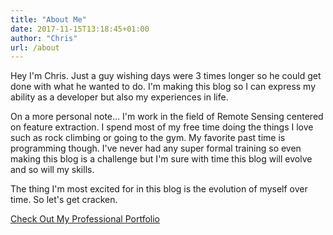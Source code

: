 ```yaml
---
title: "About Me"
date: 2017-11-15T13:18:45+01:00
author: "Chris"
url: /about
---
```

Hey I'm Chris. Just a guy wishing days were 3 times longer so he could get done
with what he wanted to do. I'm making this blog so I can express my ability as a
 developer but also my experiences in life. 

On a more personal note...
I'm work in the field of Remote Sensing centered on feature extraction. I spend
most of my free time doing the things I love such as rock climbing or going to
the gym. My favorite past time is programming though. I've never had any super
formal training so even making this blog is a challenge but I'm sure with time
this blog will evolve and so will my skills.


The thing I'm most excited for in this blog is the evolution of myself over
time. So let's get cracken.

<p><a href="https://www.chrisstayte.com/" target="_blank">Check Out My Professional Portfolio</a></p>
